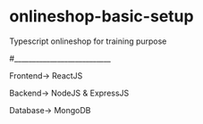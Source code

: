 # onlineshop-basic-setup
Typescript onlineshop for training purpose

#___________________________

Frontend-> ReactJS

Backend-> NodeJS & ExpressJS

Database-> MongoDB

